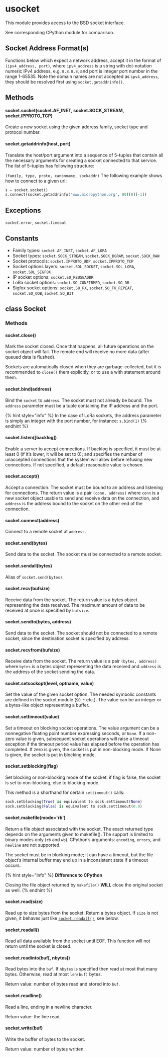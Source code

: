# usocket

This module provides access to the BSD socket interface.

See corresponding CPython module for comparison.

## Socket Address Format\(s)

Functions below which expect a network address, accept it in the format of `(ipv4_address, port)`, where `ipv4_address` is a string with dot-notation numeric IPv4 address, e.g. `8.8.8.8`, and port is integer port number in the range 1-65535. Note the domain names are not accepted as `ipv4_address`, they should be resolved first using `socket.getaddrinfo()`.

## Methods

#### socket.socket\(socket.AF\_INET, socket.SOCK\_STREAM, socket.IPPROTO\_TCP)

Create a new socket using the given address family, socket type and protocol number.

#### socket.getaddrinfo\(host, port)

Translate the host/port argument into a sequence of 5-tuples that contain all the necessary arguments for creating a socket connected to that service. The list of 5-tuples has following structure:

`(family, type, proto, canonname, sockaddr)` The following example shows how to connect to a given url:

```python
s = socket.socket()
s.connect(socket.getaddrinfo('www.micropython.org', 80)[0][-1])
```

## Exceptions

`socket.error`, `socket.timeout`

## Constants

* Family types: `socket.AF_INET`, `socket.AF_LORA`
* Socket types: `socket.SOCK_STREAM`, `socket.SOCK_DGRAM`, `socket.SOCK_RAW`
* Socket protocols: `socket.IPPROTO_UDP`, `socket.IPPROTO_TCP`
* Socket options layers: `socket.SOL_SOCKET`, `socket.SOL_LORA`, `socket.SOL_SIGFOX`
* IP socket options: `socket.SO_REUSEADDR`
* LoRa socket options: `socket.SO_CONFIRMED`, `socket.SO_DR`
* Sigfox socket options: `socket.SO_RX`, `socket.SO_TX_REPEAT`, `socket.SO_OOB`, `socket.SO_BIT`

## class Socket

### Methods

#### socket.close\()

Mark the socket closed. Once that happens, all future operations on the socket object will fail. The remote end will receive no more data \(after queued data is flushed).

Sockets are automatically closed when they are garbage-collected, but it is recommended to `close()` them explicitly, or to use a with statement around them.

#### socket.bind\(address)

Bind the `socket` to `address`. The socket must not already be bound. The `address` parameter must be a tuple containing the IP address and the port.

{% hint style="info" %}
In the case of LoRa sockets, the address parameter is simply an integer with the port number, for instance: `s.bind(1)`
{% endhint %}

#### socket.listen\(\[backlog\])

Enable a server to accept connections. If backlog is specified, it must be at least 0 \(if it’s lower, it will be set to 0); and specifies the number of unaccepted connections that the system will allow before refusing new connections. If not specified, a default reasonable value is chosen.

#### socket.accept\()

Accept a connection. The socket must be bound to an address and listening for connections. The return value is a pair `(conn, address)` where `conn` is a new socket object usable to send and receive data on the connection, and `address` is the address bound to the socket on the other end of the connection.

#### socket.connect\(address)

Connect to a remote socket at `address`.

#### socket.send\(bytes)

Send data to the socket. The socket must be connected to a remote socket.

#### socket.sendall\(bytes)

Alias of `socket.send(bytes)`.

#### socket.recv\(bufsize)

Receive data from the socket. The return value is a bytes object representing the data received. The maximum amount of data to be received at once is specified by `bufsize`.

#### socket.sendto\(bytes, address)

Send data to the socket. The socket should not be connected to a remote socket, since the destination socket is specified by address.

#### socket.recvfrom\(bufsize)

Receive data from the socket. The return value is a pair `(bytes, address)` where `bytes` is a bytes object representing the data received and `address` is the address of the socket sending the data.

#### socket.setsockopt\(level, optname, value)

Set the value of the given socket option. The needed symbolic constants are defined in the socket module \(`SO_*` etc.). The value can be an integer or a bytes-like object representing a buffer.

#### socket.settimeout\(value)

Set a timeout on blocking socket operations. The value argument can be a nonnegative floating point number expressing seconds, or `None`. If a non-zero value is given, subsequent socket operations will raise a timeout exception if the timeout period value has elapsed before the operation has completed. If zero is given, the socket is put in non-blocking mode. If None is given, the socket is put in blocking mode.

#### socket.setblocking\(flag)

Set blocking or non-blocking mode of the socket: if flag is false, the socket is set to non-blocking, else to blocking mode.

This method is a shorthand for certain `settimeout()` calls:

```python
sock.setblocking(True) is equivalent to sock.settimeout(None)
sock.setblocking(False) is equivalent to sock.settimeout(0.0)
```

#### socket.makefile\(mode='rb')

Return a file object associated with the socket. The exact returned type depends on the arguments given to makefile\(). The support is limited to binary modes only \(`rb` and `wb`). CPython’s arguments: `encoding`, `errors`, and `newline` are not supported.

The socket must be in blocking mode; it can have a timeout, but the file object’s internal buffer may end up in a inconsistent state if a timeout occurs.

{% hint style="info" %}
**Difference to CPython**

Closing the file object returned by `makefile()` **WILL** close the original socket as well.
{% endhint %}

#### socket.read\(size)

Read up to size bytes from the socket. Return a bytes object. If `size` is not given, it behaves just like [`socket.readall()`](usocket.md#socket-readall), see below.

#### socket.readall\()

Read all data available from the socket until EOF. This function will not return until the socket is closed.

#### socket.readinto\(buf\[, nbytes\])

Read bytes into the `buf`. If `nbytes` is specified then read at most that many bytes. Otherwise, read at most `len(buf)` bytes.

Return value: number of bytes read and stored into `buf`.

#### socket.readline\()

Read a line, ending in a newline character.

Return value: the line read.

#### socket.write\(buf)

Write the buffer of bytes to the socket.

Return value: number of bytes written.

